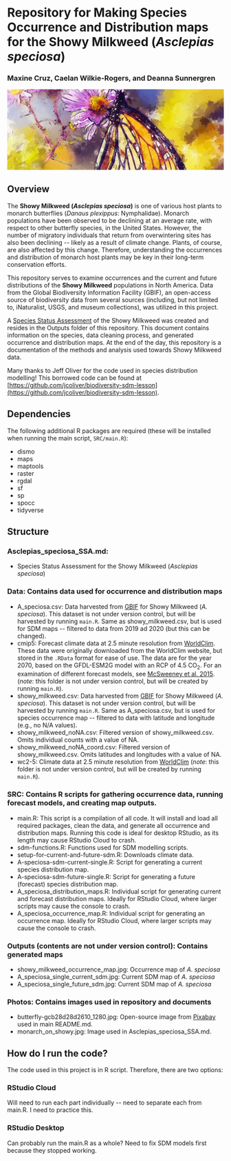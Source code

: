 # Repository for Making Species Occurrence and Distribution maps for the Showy Milkweed (*Asclepias speciosa*)
### Maxine Cruz, Caelan Wilkie-Rogers, and Deanna Sunnergren

![](https://github.com/BiodiversityDataScienceCorp/milkfli-mapping/blob/main/Photos/butterfly-gcb28d2610_1280.jpg)

## Overview
The **Showy Milkweed (*Asclepias speciosa*)** is one of various host plants to monarch butterflies (*Danaus plexippus*: Nymphalidae). Monarch populations have been observed to be declining at an average rate, with respect to other butterfly species, in the United States. However, the number of migratory individuals that return from overwintering sites has also been declining -- likely as a result of climate change. Plants, of course, are also affected by this change. Therefore, understanding the occurrences and distribution of monarch host plants may be key in their long-term conservation efforts. 

This repository serves to examine occurrences and the current and future distributions of the **Showy Milkweed** populations in North America. Data from the Global Biodiversity Information Facility (GBIF), an open-access source of biodiversity data from several sources (including, but not limited to, iNaturalist, USGS, and museum collections), was utilized in this project. 

A [Species Status Assessment](https://github.com/BiodiversityDataScienceCorp/milkfli-mapping/blob/main/SSA.md) of the Showy Milkweed was created and resides in the Outputs folder of this repository. This document contains information on the species, data cleaning process, and generated occurrence and distribution maps. At the end of the day, this repository is a documentation of the methods and analysis used towards Showy Milkweed data.

Many thanks to Jeff Oliver for the code used in species distribution modelling! This borrowed code can be found at [https://github.com/jcoliver/biodiversity-sdm-lesson](https://github.com/jcoliver/biodiversity-sdm-lesson).

## Dependencies
The following additional R packages are required (these will be installed when running the main script, `SRC/main.R`):

+ dismo
+ maps
+ maptools
+ raster
+ rgdal
+ sf
+ sp
+ spocc
+ tidyverse

## Structure
### **Asclepias_speciosa_SSA.md:** 
  + Species Status Assessment for the Showy Milkweed (*Asclepias speciosa*)
### **Data:** Contains data used for occurrence and distribution maps
  + A_speciosa.csv: Data harvested from [GBIF](https://www.gbif.org/) for Showy Milkweed (*A. speciosa*). This dataset is not under version control, but will be harvested by running `main.R`. Same as showy_milkweed.csv, but is used for SDM maps -- filtered to data from 2019 ad 2020 (but this can be changed).
  + cmip5: Forecast climate data at 2.5 minute resolution from [WorldClim](http://www.worldclim.org). These data were originally downloaded from the WorldClim website, but stored in the `.RData` format for ease of use. The data are for the year 2070, based on the GFDL-ESM2G model with an RCP of 4.5 CO<sub>2</sub>. For an examination of different forecast models, see [McSweeney et al. 2015](https://link.springer.com/article/10.1007/s00382-014-2418-8). (_note_: this folder is not under version control, but will be created by running `main.R`).
  + showy_milkweed.csv: Data harvested from [GBIF](https://www.gbif.org/) for Showy Milkweed (*A. speciosa*). This dataset is not under version control, but will be harvested by running `main.R`. Same as A_speciosa.csv, but is used for species occurrence map -- filtered to data with latitude and longitude (e.g., no N/A values).
  + showy_milkweed_noNA.csv: Filtered version of showy_milkweed.csv. Omits individual counts with a value of NA.
  + showy_milkweed_noNA_coord.csv: Filtered version of showy_milkweed.csv. Omits latitudes and longitudes with a value of NA.
  + wc2-5: Climate data at 2.5 minute resolution from [WorldClim](http://www.worldclim.org) (_note_: this folder is not under version control, but will be created by running `main.R`).
### **SRC:** Contains R scripts for gathering occurrence data, running forecast models, and creating map outputs.
  + main.R: This script is a compilation of all code. It will install and load all required packages, clean the data, and generate all occurrence and distribution maps. Running this code is ideal for desktop RStudio, as its length may cause RStudio Cloud to crash.
  + sdm-functions.R: Functions used for SDM modelling scripts.
  + setup-for-current-and-future-sdm.R: Downloads climate data.
  + A-speciosa-sdm-current-single.R: Script for generating a current species distribution map.
  + A-speciosa-sdm-future-single.R: Script for generating a future (forecast) species distribution map.
  + A_speciosa_distribution_maps.R: Individual script for generating current and forecast distribution maps. Ideally for RStudio Cloud, where larger scripts may cause the console to crash.
  + A_speciosa_occurrence_map.R: Individual script for generating an occurrence map. Ideally for RStudio Cloud, where larger scripts may cause the console to crash.
### **Outputs** (contents are not under version control): Contains generated maps
  + showy_milkweed_occurrence_map.jpg: Occurrence map of *A. speciosa*
  + A_speciosa_single_current_sdm.jpg: Current SDM map of *A. speciosa*
  + A_speciosa_single_future_sdm.jpg: Current SDM map of *A. speciosa*
### **Photos:** Contains images used in repository and documents
  + butterfly-gcb28d28d2610_1280.jpg: Open-source image from [Pixabay](https://pixabay.com/illustrations/butterfly-butterflies-monarch-3407357/) used in main README.md.
  + monarch_on_showy.jpg: Image used in Asclepias_speciosa_SSA.md.

## How do I run the code?
The code used in this project is in R script. Therefore, there are two options:

### RStudio Cloud
Will need to run each part individually -- need to separate each from main.R. I need to practice this.

### RStudio Desktop
Can probably run the main.R as a whole? Need to fix SDM models first because they stopped working.
